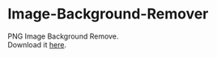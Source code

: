 # Image-Background-Remover
PNG Image Background Remove.  
Download it [here](https://github.com/suiken-Developer/Image-Background-Remover/releases).
